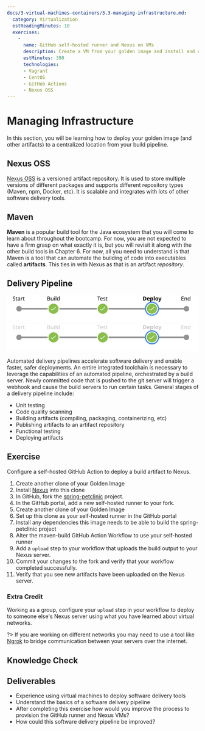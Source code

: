 ```yaml
---
docs/3-virtual-machines-containers/3.3-managing-infrastructure.md:
  category: Virtualization
  estReadingMinutes: 10
  exercises:
    -
      name: GitHub self-hosted runner and Nexus on VMs
      description: Create a VM from your golden image and install and configure Nexus OSS and deploy an artifact to that VM from a GitHub Action
      estMinutes: 390
      technologies:
      - Vagrant
      - CentOS
      - GitHub Actions
      - Nexus OSS
---
```


# Managing Infrastructure

In this section, you will be learning how to deploy your golden image (and other artifacts) to a centralized location from your build pipeline.

## Nexus OSS

  [Nexus OSS](https://help.sonatype.com/repomanager3/installation-and-upgrades) is a versioned artifact repository. It is used to store multiple versions of different packages and supports different repository types (Maven, npm, Docker, etc). It is scalable and integrates with lots of other software delivery tools.

## Maven

  **Maven** is a popular build tool for the Java ecosystem that you will come to learn about throughout the bootcamp. For now, you are not expected to have a firm grasp on what exactly it is, but you will revisit it along with the other build tools in Chapter 6. For now, all you need to understand is that Maven is a tool that can automate the building of code into executables called **artifacts**. This ties in with Nexus as that is an artifact *repository*.

## Delivery Pipeline

![A Jenkins pipeline showing passing build, test, and deploy stages](img3/delivery-pipeline-stages_light.svg ':class=light-mode-img-center')
![A Jenkins pipeline showing passing build, test, and deploy stages](img3/delivery-pipeline-stages_dark.svg ':class=dark-mode-img-center')

  Automated delivery pipelines accelerate software delivery and enable faster, safer deployments.
  An entire integrated toolchain is necessary to leverage the capabilities of an automated pipeline, orchestrated by a build server. Newly committed code that is pushed to the git server will trigger a webhook and cause the build servers to run certain tasks. General stages of a delivery pipeline include:

- Unit testing
- Code quality scanning
- Building artifacts (compiling, packaging, containerizing, etc)
- Publishing artifacts to an artifact repository
- Functional testing
- Deploying artifacts

## Exercise

Configure a self-hosted GitHub Action to deploy a build artifact to Nexus.

  1. Create another clone of your Golden Image
  2. Install [Nexus](https://help.sonatype.com/repomanager3/installation-and-upgrades) into this clone
  3. In GitHub, fork the [spring-petclinic](https://github.com/liatrio/spring-petclinic) project.
  4. In the GitHub portal, add a new self-hosted runner to your fork.
  5. Create another clone of your Golden Image
  6. Set up this clone as your self-hosted runner in the GitHub portal
  7. Install any dependencies this image needs to be able to build the spring-petclinic project
  8. Alter the maven-build GitHub Action Workflow to use your self-hosted runner
  9. Add a `upload` step to your workflow that uploads the build output to your Nexus server.
  10. Commit your changes to the fork and verify that your workflow completed successfully.
  11. Verify that you see new artifacts have been uploaded on the Nexus server.

### Extra Credit

Working as a group, configure your `upload` step in your workflow to deploy to someone else's Nexus server using what you have learned about virtual networks.

?> If you are working on different networks you may need to use a tool like [Ngrok](https://ngrok.com/) to bridge communication between your servers over the internet.

## Knowledge Check

<div class="quizdown">
  <div id="chapter-3/3.3/nexus-maven-quiz.js"></div>
</div>

## Deliverables

- Experience using virtual machines to deploy software delivery tools
- Understand the basics of a software delivery pipeline
- After completing this exercise how would you improve the process to provision the GitHub runner and Nexus VMs?
- How could this software delivery pipeline be improved?
